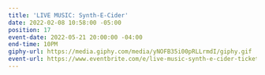 ```yaml
---
title: 'LIVE MUSIC: Synth-E-Cider'
date: 2022-02-08 10:58:00 -05:00
position: 17
event-date: 2022-05-21 20:00:00 -04:00
end-time: 10PM
giphy-url: https://media.giphy.com/media/yNOFB35i00pRLLrmdI/giphy.gif
event-url: https://www.eventbrite.com/e/live-music-synth-e-cider-tickets-311897552977
---
```


